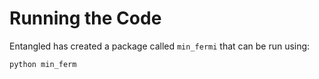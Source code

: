 # Running the Code
Entangled has created a package called `min_fermi` that can be run
using:
```{.bash file=example.sh}
python min_ferm
```